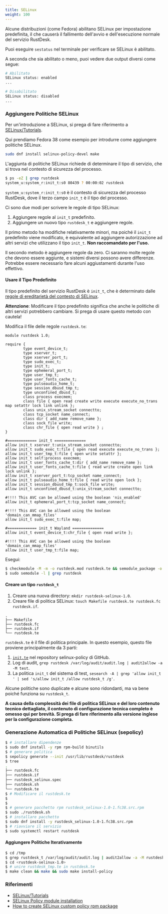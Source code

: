 ```yaml
---
title: SELinux
weight: 100
---
```


Alcune distribuzioni (come Fedora) abilitano SELinux per impostazione predefinita, il che causerà il fallimento dell'avvio e dell'esecuzione normale del servizio RustDesk.

Puoi eseguire `sestatus` nel terminale per verificare se SELinux è abilitato.

A seconda che sia abilitato o meno, puoi vedere due output diversi come segue:

```sh
# Abilitato
SELinux status: enabled
...

# Disabilitato
SELinux status: disabled
...
```

### Aggiungere Politiche SELinux

Per un'introduzione a SELinux, si prega di fare riferimento a [SELinux/Tutorials](https://wiki.gentoo.org/wiki/SELinux/Tutorials).

Qui prendiamo Fedora 38 come esempio per introdurre come aggiungere politiche SELinux.

```sh
sudo dnf install selinux-policy-devel make
```

L'aggiunta di politiche SELinux richiede di determinare il tipo di servizio, che si trova nel contesto di sicurezza del processo.

```sh
$ ps -eZ | grep rustdesk
system_u:system_r:init_t:s0 80439 ? 00:00:02 rustdesk
```

`system_u:system_r:init_t:s0` è il contesto di sicurezza del processo RustDesk, dove il terzo campo `init_t` è il tipo del processo.

Ci sono due modi per scrivere le regole di tipo SELinux:

1. Aggiungere regole al `init_t` predefinito.
2. Aggiungere un nuovo tipo `rustdesk_t` e aggiungere regole.

Il primo metodo ha modifiche relativamente minori, ma poiché il `init_t` predefinito viene modificato, è equivalente ad aggiungere autorizzazione ad altri servizi che utilizzano il tipo `init_t`. **Non raccomandato per l'uso.**

Il secondo metodo è aggiungere regole da zero. Ci saranno molte regole che devono essere aggiunte, e sistemi diversi possono avere differenze. Potrebbe essere necessario fare alcuni aggiustamenti durante l'uso effettivo.

#### Usare il Tipo Predefinito

Il tipo predefinito del servizio RustDesk è `init_t`, che è determinato dalle [regole di ereditarietà del contesto di SELinux](https://wiki.gentoo.org/wiki/SELinux/Tutorials/How_does_a_process_get_into_a_certain_context).

**Attenzione**: Modificare il tipo predefinito significa che anche le politiche di altri servizi potrebbero cambiare. Si prega di usare questo metodo con cautela!

Modifica il file delle regole `rustdesk.te`:

```text
module rustdesk 1.0;

require {
        type event_device_t;
        type xserver_t;
        type xserver_port_t;
        type sudo_exec_t;
        type init_t;
        type ephemeral_port_t;
        type user_tmp_t;
        type user_fonts_cache_t;
        type pulseaudio_home_t;
        type session_dbusd_tmp_t;
        type unconfined_dbusd_t;
        class process execmem;
        class file { open read create write execute execute_no_trans map setattr lock link unlink };
        class unix_stream_socket connectto;
        class tcp_socket name_connect;
        class dir { add_name remove_name };
        class sock_file write;
        class chr_file { open read write } ;
}

#============= init_t ==============
allow init_t xserver_t:unix_stream_socket connectto;
allow init_t sudo_exec_t:file { open read execute execute_no_trans };
allow init_t user_tmp_t:file { open write setattr };
allow init_t self:process execmem;
allow init_t user_fonts_cache_t:dir { add_name remove_name };
allow init_t user_fonts_cache_t:file { read write create open link lock unlink };
allow init_t xserver_port_t:tcp_socket name_connect;
allow init_t pulseaudio_home_t:file { read write open lock };
allow init_t session_dbusd_tmp_t:sock_file write;
allow init_t unconfined_dbusd_t:unix_stream_socket connectto;

#!!!! This AVC can be allowed using the boolean 'nis_enabled'
allow init_t ephemeral_port_t:tcp_socket name_connect;

#!!!! This AVC can be allowed using the boolean 'domain_can_mmap_files'
allow init_t sudo_exec_t:file map;

#============= init_t Wayland ==============
allow init_t event_device_t:chr_file { open read write };

#!!!! This AVC can be allowed using the boolean 'domain_can_mmap_files'
allow init_t user_tmp_t:file map;

```

Esegui:

```sh
$ checkmodule -M -m -o rustdesk.mod rustdesk.te && semodule_package -o rustdesk.pp -m rustdesk.mod && sudo semodule -i rustdesk.pp
$ sudo semodule -l | grep rustdesk
```

#### Creare un tipo `rustdesk_t`

1. Creare una nuova directory: `mkdir rustdesk-selinux-1.0`.
2. Creare file di politica SELinux: `touch Makefile rustdesk.te rustdesk.fc rustdesk.if`.

```text
.
├── Makefile
├── rustdesk.fc
├── rustdesk.if
└── rustdesk.te
```

`rustdesk.te` è il file di politica principale.
In questo esempio, questo file proviene principalmente da 3 parti:

1. [`init.te`](https://github.com/fedora-selinux/selinux-policy/blob/rawhide/policy/modules/system/init.te) nel repository selinux-policy di GitHub.
2. Log di audit, `grep rustdesk /var/log/audit/audit.log | audit2allow -a -M test`.
3. La politica `init_t` del sistema di test, `sesearch -A | grep 'allow init_t ' | sed 's/allow init_t /allow rustdesk_t /g'`.

Alcune politiche sono duplicate e alcune sono ridondanti, ma va bene poiché funziona su `rustdesk_t`.

**A causa della complessità dei file di politica SELinux e del loro contenuto tecnico dettagliato, il contenuto di configurazione tecnica completo è omesso qui per brevità. Si prega di fare riferimento alla versione inglese per la configurazione completa.**

### Generazione Automatica di Politiche SELinux (sepolicy)

```sh
$ # installare dipendenze
$ sudo dnf install -y rpm rpm-build binutils
$ # generare politica
$ sepolicy generate --init /usr/lib/rustdesk/rustdesk
$ tree
.
├── rustdesk.fc
├── rustdesk.if
├── rustdesk_selinux.spec
├── rustdesk.sh
└── rustdesk.te
$ # Modificare il rustdesk.te
$
$
$ # generare pacchetto rpm rustdesk_selinux-1.0-1.fc38.src.rpm
$ sudo ./rustdesk.sh
$ # installare pacchetto
$ sudo dnf install -y rustdesk_selinux-1.0-1.fc38.src.rpm
$ # riavviare il servizio
$ sudo systemctl restart rustdesk
```

#### Aggiungere Politiche Iterativamente

```sh
$ cd /tmp
$ grep rustdesk_t /var/log/audit/audit.log | audit2allow -a -M rustdesk_tmp
$ cd <rustdesk-selinux-1.0>
$ # unire rustdesk_tmp.te in rustdesk.te
$ make clean && make && sudo make install-policy
```

### Riferimenti

- [SELinux/Tutorials](https://wiki.gentoo.org/wiki/SELinux/Tutorials)
- [SELinux Policy module installation](https://fedoraproject.org/wiki/SELinux/IndependentPolicy#SELinux_Policy_module_installation)
- [How to create SELinux custom policy rpm package](https://lukas-vrabec.com/index.php/2015/07/07/how-to-create-selinux-custom-policy-rpm-package/)